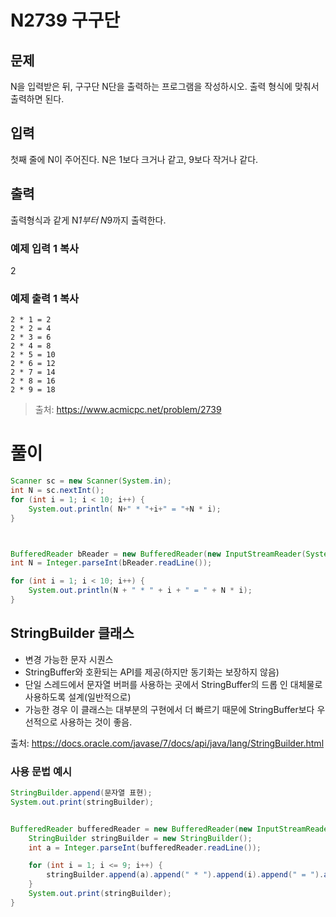 # N2739 구구단

## 문제
N을 입력받은 뒤, 구구단 N단을 출력하는 프로그램을 작성하시오. 출력 형식에 맞춰서 출력하면 된다.
## 입력
첫째 줄에 N이 주어진다. N은 1보다 크거나 같고, 9보다 작거나 같다.
## 출력
출력형식과 같게 N*1부터 N*9까지 출력한다.
### 예제 입력 1 복사
2
### 예제 출력 1 복사
```
2 * 1 = 2
2 * 2 = 4
2 * 3 = 6
2 * 4 = 8
2 * 5 = 10
2 * 6 = 12
2 * 7 = 14
2 * 8 = 16
2 * 9 = 18
```
>출처: <https://www.acmicpc.net/problem/2739> 

# 풀이

```java
Scanner sc = new Scanner(System.in);
int N = sc.nextInt();
for (int i = 1; i < 10; i++) {
	System.out.println( N+" * "+i+" = "+N * i);
}



BufferedReader bReader = new BufferedReader(new InputStreamReader(System.in));
int N = Integer.parseInt(bReader.readLine());

for (int i = 1; i < 10; i++) {
	System.out.println(N + " * " + i + " = " + N * i);
}
```			
		
## StringBuilder 클래스
* 변경 가능한 문자 시퀀스
* StringBuffer와 호환되는 API를 제공(하지만 동기화는 보장하지 않음)
* 단일 스레드에서 문자열 버퍼를 사용하는 곳에서 StringBuffer의 드롭 인 대체물로 사용하도록 설계(일반적으로)
* 가능한 경우 이 클래스는 대부분의 구현에서 더 빠르기 때문에 StringBuffer보다 우선적으로 사용하는 것이 좋음.

출처: <https://docs.oracle.com/javase/7/docs/api/java/lang/StringBuilder.html> 

### 사용 문법 예시
```java
StringBuilder.append(문자열 표현); 
System.out.print(stringBuilder);


BufferedReader bufferedReader = new BufferedReader(new InputStreamReader(System.in));
	StringBuilder stringBuilder = new StringBuilder();
	int a = Integer.parseInt(bufferedReader.readLine());

	for (int i = 1; i <= 9; i++) {
		stringBuilder.append(a).append(" * ").append(i).append(" = ").append(a*i).append("\n");
	}
	System.out.print(stringBuilder);
}
```

